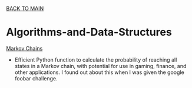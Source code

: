 [BACK TO MAIN](https://github.com/TracyChacon)

# Algorithms-and-Data-Structures
[Markov Chains](https://github.com/TracyChacon/Algorithms-and-Data-Structures/tree/main/Markov%20Chains)
- Efficient Python function to calculate the probability of reaching all states in a Markov chain, with potential for use in gaming, finance, and other applications. I found out about this when I was given the google foobar challenge.
